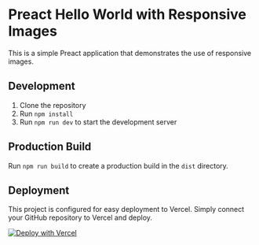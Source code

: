 # Preact Hello World with Responsive Images

This is a simple Preact application that demonstrates the use of responsive images.

## Development

1. Clone the repository
2. Run `npm install`
3. Run `npm run dev` to start the development server

## Production Build

Run `npm run build` to create a production build in the `dist` directory.

## Deployment

This project is configured for easy deployment to Vercel. Simply connect your GitHub repository to Vercel and deploy.

[![Deploy with Vercel](https://vercel.com/button)](https://vercel.com/new/clone?repository-url=https://github.com/jameswquinn/your-repo-name)
